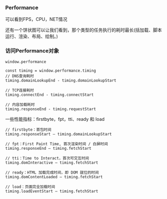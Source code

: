 ### Performance

可以看到FPS，CPU，NET情况

还有一个饼状图可以让我们看到，那个类型的任务执行的耗时最长(括加载、脚本运行、渲染、布局、绘制。)

### 访问Performance对象

`window.performance`

```
const timing = window.performance.timing
// DNS查询耗时
timing.domainLookupEnd - timing.domainLookupStart
  
// TCP连接耗时
timing.connectEnd - timing.connectStart
 
// 内容加载耗时
timing.responseEnd - timing.requestStart
```



一些性能指标：firstbyte，fpt，tti、ready 和 load

```
// firstbyte：首包时间	
timing.responseStart – timing.domainLookupStart	

// fpt：First Paint Time, 首次渲染时间 / 白屏时间
timing.responseEnd – timing.fetchStart

// tti：Time to Interact，首次可交互时间	
timing.domInteractive – timing.fetchStart

// ready：HTML 加载完成时间，即 DOM 就位的时间
timing.domContentLoaded – timing.fetchStart

// load：页面完全加载时间
timing.loadEventStart – timing.fetchStart
```

